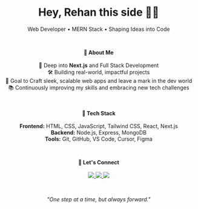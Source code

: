 <h1 align="center">Hey, Rehan this side 🤟🏻</h1>

<p align="center">Web Developer • MERN Stack • Shaping Ideas into Code</p>

<br/>

<p align="center">
  <strong>🚀 About Me</strong><br/><br/>
  🌱 Deep into <strong>Next.js</strong> and Full Stack Development <br/>
  🛠️ Building real-world, impactful projects <br/>
  🎯 Goal to Craft sleek, scalable web apps and leave a mark in the dev world <br/>
  📚 Continuously improving my skills and embracing new tech challenges
</p>

<br/>

<p align="center">
  <strong>🧰 Tech Stack</strong><br/><br/>
  <strong>Frontend:</strong> HTML, CSS, JavaScript, Tailwind CSS, React, Next.js <br/>
  <strong>Backend:</strong> Node.js, Express, MongoDB <br/>
  <strong>Tools:</strong> Git, GitHub, VS Code, Cursor, Figma
</p>

<br/>

<p align="center">
  <strong>🔗 Let's Connect</strong><br/><br/>
  <a href="https://www.linkedin.com/in/rehan-mohammad-6717a4345/">
    <img src="https://img.shields.io/badge/LinkedIn-0A66C2?style=for-the-badge&logo=linkedin&logoColor=white"/>
  </a>
  <a href="https://x.com/Rehanskyyyy">
    <img src="https://img.shields.io/badge/-000000?style=for-the-badge&logo=x&logoColor=white"/>
  </a>
  <a href="https://www.instagram.com/rehanskyyyy">
    <img src="https://img.shields.io/badge/Instagram-E4405F?style=for-the-badge&logo=instagram&logoColor=white"/>
  </a>
</p>

<br/>

<p align="center">
  <em>"One step at a time, but always forward."</em>
</p>
